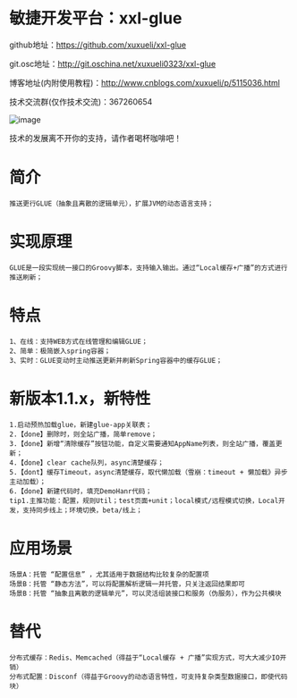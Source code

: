 # 敏捷开发平台：xxl-glue
github地址：https://github.com/xuxueli/xxl-glue

git.osc地址：http://git.oschina.net/xuxueli0323/xxl-glue

博客地址(内附使用教程)：http://www.cnblogs.com/xuxueli/p/5115036.html

技术交流群(仅作技术交流)：367260654

![image](http://images2015.cnblogs.com/blog/554415/201605/554415-20160513183306234-1939652116.png)

技术的发展离不开你的支持，请作者喝杯咖啡吧！

# 简介
	推送更行GLUE（抽象且离散的逻辑单元），扩展JVM的动态语言支持；

# 实现原理
	GLUE是一段实现统一接口的Groovy脚本，支持输入输出。通过“Local缓存+广播”的方式进行推送刷新；

# 特点
	1、在线：支持WEB方式在线管理和编辑GLUE；
	2、简单：极简嵌入spring容器；
	3、实时：GLUE变动时主动推送更新并刷新Spring容器中的缓存GLUE；
	
# 新版本1.1.x，新特性
	1.启动预热加载glue，新建glue-app关联表；
	2.【done】删除时，则全站广播，简单remove；
	3.【done】新增“清除缓存”按钮功能，自定义需要通知AppName列表，则全站广播，覆盖更新；
	4.【done】clear cache队列，async清楚缓存；
	5.【dont】缓存Timeout，async清楚缓存，取代懒加载（雪崩：timeout + 懒加载》异步主动加载）；
	6.【done】新建代码时，填充DemoHanr代码；
	tip1.主推功能：配置，规则Util；test页面+unit；local模式/远程模式切换，Local开发，支持同步线上；环境切换，beta/线上；
	
# 应用场景
	场景A：托管 “配置信息” ，尤其适用于数据结构比较复杂的配置项
	场景B：托管 “静态方法”，可以将配置解析逻辑一并托管，只关注返回结果即可
	场景B：托管 “抽象且离散的逻辑单元”，可以灵活组装接口和服务（伪服务），作为公共模块
	
# 替代
	分布式缓存：Redis、Memcached（得益于“Local缓存 + 广播”实现方式，可大大减少IO开销）
	分布式配置：Disconf（得益于Groovy的动态语言特性，可支持复杂类型数据接口，即使代码块）

